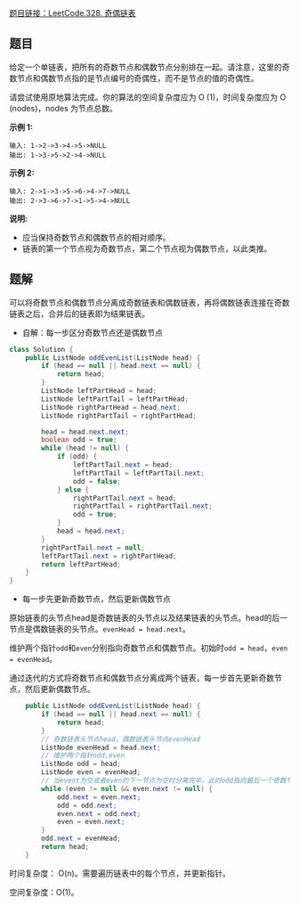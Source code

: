 [题目链接：LeetCode.328. 奇偶链表](https://leetcode-cn.com/problems/odd-even-linked-list/)

## 题目

给定一个单链表，把所有的奇数节点和偶数节点分别排在一起。请注意，这里的奇数节点和偶数节点指的是节点编号的奇偶性，而不是节点的值的奇偶性。

请尝试使用原地算法完成。你的算法的空间复杂度应为 O (1)，时间复杂度应为 O (nodes)，nodes 为节点总数。

**示例 1:**

```
输入: 1->2->3->4->5->NULL
输出: 1->3->5->2->4->NULL
```

**示例 2:**

```
输入: 2->1->3->5->6->4->7->NULL 
输出: 2->3->6->7->1->5->4->NULL
```

**说明:**

- 应当保持奇数节点和偶数节点的相对顺序。
- 链表的第一个节点视为奇数节点，第二个节点视为偶数节点，以此类推。

## 题解

可以将奇数节点和偶数节点分离成奇数链表和偶数链表，再将偶数链表连接在奇数链表之后，合并后的链表即为结果链表。

* 自解：每一步区分奇数节点还是偶数节点

```java
class Solution {
    public ListNode oddEvenList(ListNode head) {
        if (head == null || head.next == null) {
            return head;
        }
        ListNode leftPartHead = head;
        ListNode leftPartTail = leftPartHead;
        ListNode rightPartHead = head.next;
        ListNode rightPartTail = rightPartHead;

        head = head.next.next;
        boolean odd = true;
        while (head != null) {
            if (odd) {
                leftPartTail.next = head;
                leftPartTail = leftPartTail.next;
                odd = false;
            } else {
                rightPartTail.next = head;
                rightPartTail = rightPartTail.next;
                odd = true;
            }
            head = head.next;
        }
        rightPartTail.next = null;
        leftPartTail.next = rightPartHead;
        return leftPartHead;
    }
}
```

* 每一步先更新奇数节点，然后更新偶数节点

原始链表的头节点head是奇数链表的头节点以及结果链表的头节点。head的后一节点是偶数链表的头节点。`evenHead = head.next`。

维护两个指针`odd`和`even`分别指向奇数节点和偶数节点。初始时`odd = head`，`even = evenHead`。

通过迭代的方式将奇数节点和偶数节点分离成两个链表，每一步首先更新奇数节点，然后更新偶数节点。

```java
    public ListNode oddEvenList(ListNode head) {
        if (head == null || head.next == null) {
            return head;
        }
        // 奇数链表头节点head，偶数链表头节点evenHead
        ListNode evenHead = head.next;
        // 维护两个指针odd,even
        ListNode odd = head;
        ListNode even = evenHead;
        // 当event为空或者even的下一节点为空时分离完毕，此时odd指向最后一个奇数节点
        while (even != null && even.next != null) {
            odd.next = even.next;
            odd = odd.next;
            even.next = odd.next;
            even = even.next;
        }
        odd.next = evenHead;
        return head;
    }
```

时间复杂度： O(n)。需要遍历链表中的每个节点，并更新指针。

空间复杂度：O(1)。